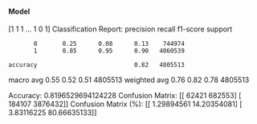 #### Model
[1 1 1 ... 1 0 1]
Classification Report:
              precision    recall  f1-score   support

           0       0.25      0.08      0.13    744974
           1       0.85      0.95      0.90   4060539

    accuracy                           0.82   4805513
   macro avg       0.55      0.52      0.51   4805513
weighted avg       0.76      0.82      0.78   4805513

Accuracy: 0.8196529694124228
Confusion Matrix:
[[  62421  682553]
 [ 184107 3876432]]
Confusion Matrix (%):
[[ 1.29894561 14.20354081]
 [ 3.83116225 80.66635133]]
